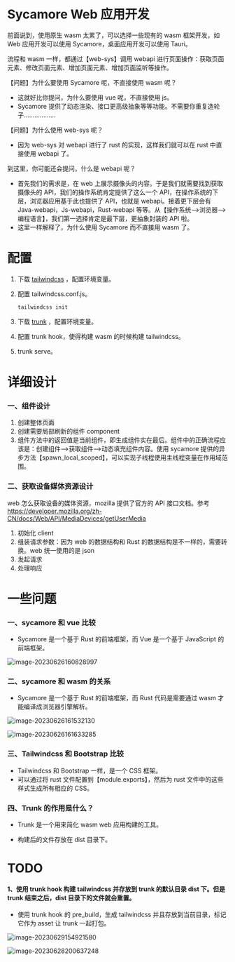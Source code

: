 # Sycamore Web 应用开发

前面说到，使用原生 wasm 太累了，可以选择一些现有的 wasm 框架开发，如 Web 应用开发可以使用 Sycamore，桌面应用开发可以使用 Tauri。

流程和 wasm 一样，都通过【web-sys】调用 webapi 进行页面操作：获取页面元素、修改页面元素、增加页面元素、增加页面监听等操作。



【问题】为什么要使用 Sycamore 呢，不直接使用 wasm 呢？

* 这就好比你提问，为什么要使用 vue 呢，不直接使用 js。
* Sycamore 提供了动态渲染、接口更高级抽象等等功能。不需要你重复造轮子..................



【问题】为什么使用 web-sys 呢？

* 因为 web-sys 对 webapi 进行了 rust 的实现，这样我们就可以在 rust 中直接使用 webapi 了。



到这里，你可能还会提问，什么是 webapi 呢？

* 首先我们的需求是，在 web 上展示摄像头的内容。于是我们就需要找到获取摄像头的 API，我们的操作系统肯定提供了这么一个 API，在操作系统的下层，浏览器应用基于此也提供了 API，也就是 webapi。接着更下层会有 Java-webapi，Js-webapi，Rust-webapi 等等。从【操作系统-->浏览器-->编程语言】，我们第一选择肯定是最下层，更抽象封装的 API 啦。
* 这里一样解释了，为什么使用 Sycamore 而不直接用 wasm 了。



# 配置

1. 下载 [tailwindcss](https://github.com/tailwindlabs/tailwindcss/releases/tag/v3.3.2) ，配置环境变量。

2. 配置 tailwindcss.conf.js。

   ```bash
   tailwindcss init
   ```

3. 下载 [trunk](https://github.com/thedodd/trunk/releases) ，配置环境变量。

4. 配置 trunk hook，使得构建 wasm 的时候构建 tailwindcss。

5. trunk serve。





# 详细设计

### 一、组件设计

1. 创建整体页面
2. 创建需要局部刷新的组件 component
3. 组件方法中的返回值是当前组件，即生成组件实在最后。组件中的正确流程应该是：创建组件-->获取组件-->动态填充组件内容。使用 sycamore 提供的异步方法【spawn_local_scoped】，可以实现子线程使用主线程变量在作用域范围。



### 二、获取设备媒体资源设计

web 怎么获取设备的媒体资源，mozilla 提供了官方的 API 接口文档。参考 https://developer.mozilla.org/zh-CN/docs/Web/API/MediaDevices/getUserMedia

1.  初始化 client
2. 组装请求参数：因为 web 的数据结构和 Rust 的数据结构是不一样的，需要转换。web 统一使用的是 json
3. 发起请求
4. 处理响应





# 一些问题

### 一、sycamore 和 vue 比较

* Sycamore 是一个基于 Rust 的前端框架，而 Vue 是一个基于 JavaScript 的前端框架。

![image-20230626160828997](https://note-1305755407.cos.ap-nanjing.myqcloud.com/note/image-20230626160828997.png)





### 二、sycamore 和 wasm 的关系

* Sycamore 是一个基于 Rust 的前端框架，而 Rust 代码是需要通过 wasm 才能编译成浏览器引擎解析。

![image-20230626161532130](https://note-1305755407.cos.ap-nanjing.myqcloud.com/note/image-20230626161532130.png)



![image-20230626161633285](https://note-1305755407.cos.ap-nanjing.myqcloud.com/note/image-20230626161633285.png)



### 三、Tailwindcss 和 Bootstrap 比较

* Tailwindcss 和 Bootstrap 一样，是一个 CSS 框架。
* 可以通过将 rust 文件配置到【module.exports】，然后为 rust  文件中的这些样式生成所有相应的 CSS。



### 四、Trunk 的作用是什么？

* Trunk 是一个用来简化 wasm web 应用构建的工具。

* 构建后的文件存放在 dist 目录下。



# TODO

#### 1、使用 trunk hook 构建 tailwindcss 并存放到 trunk 的默认目录 dist 下。但是 trunk 结束之后，dist 目录下的文件就会重置。

* 使用 trunk hook 的 pre_build，生成 tailwindcss 并且存放到当前目录，标记它作为 asset 让 trunk 一起打包。

![image-20230629154921580](https://note-1305755407.cos.ap-nanjing.myqcloud.com/note/image-20230629154921580.png)

![image-20230628200637248](https://note-1305755407.cos.ap-nanjing.myqcloud.com/note/image-20230628200637248.png)